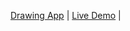 [Drawing App](https://github.com/Ayush7614/50Days50Projects/tree/main/drawing-app)                                     | [Live Demo](https://50projects50days.com/projects/drawing-app/)                   |
